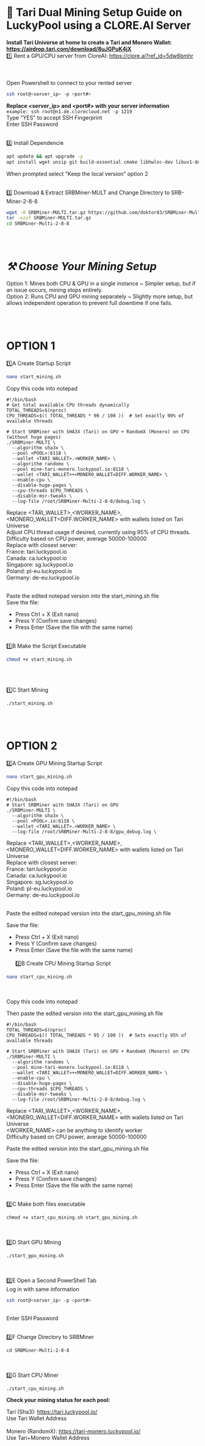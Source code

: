 # 🚀 Tari Dual Mining Setup Guide on LuckyPool using a CLORE.AI Server<br>

**Install Tari Universe at home to create a Tari and Monero Wallet: https://airdrop.tari.com/download/8uJGPuK4jX**
<br>
1️⃣ Rent a GPU/CPU server from CloreAI: https://clore.ai?ref_id=5dw6bmhr<br>
<br><br>

Open Powershell to connect to your rented server<br>
```bash
ssh root@<server_ip> -p <port#>
```
**Replace <server_ip> and <port#> with your server information**<br>
```example: ssh root@n1.de.clorecloud.net -p 1219```
<br>
Type "YES" to accept SSH Fingerprint
<br>
Enter SSH Password
<br><br>


2️⃣ Install Dependencie
```bash
apt update && apt upgrade -y
apt install wget unzip git build-essential cmake libhwloc-dev libuv1-dev libssl-dev -y
```
When prompted select "Keep the local version" option 2
<br><br>


3️⃣ Download & Extract SRBMiner-MULT and Change Directory to SRB-Miner-2-8-8
```bash
wget -O SRBMiner-MULTI.tar.gz https://github.com/doktor83/SRBMiner-Multi/releases/download/2.8.8/SRBMiner-Multi-2-8-8-Linux.tar.gz
tar -xzvf SRBMiner-MULTI.tar.gz
cd SRBMiner-Multi-2-8-8
```
<br><br>

 # ***⚒ Choose Your Mining Setup*** <br>

Option 1: Mines both CPU & GPU in a single instance ~ Simpler setup, but if an issue occurs, mining stops entirely.<br>
Option 2: Runs CPU and GPU mining separately ~ Slightly more setup, but allows independent operation to prevent full downtime if one fails.

<br><br>





# OPTION 1
1️⃣A   Create Startup Script
```bash
nano start_mining.sh
```
Copy this code into notepad
```
#!/bin/bash
# Get total available CPU threads dynamically
TOTAL_THREADS=$(nproc)
CPU_THREADS=$(( TOTAL_THREADS * 90 / 100 ))  # Set exactly 90% of available threads

# Start SRBMiner with SHA3X (Tari) on GPU + RandomX (Monero) on CPU (without huge pages)
./SRBMiner-MULTI \
  --algorithm sha3x \
  --pool <POOL>:6118 \
  --wallet <TARI_WALLET>.<WORKER_NAME> \
  --algorithm randomx \
  --pool mine-tari-monero.luckypool.io:8118 \
  --wallet <TARI_WALLET>+<MONERO_WALLET=DIFF.WORKER_NAME> \
  --enable-cpu \
  --disable-huge-pages \
  --cpu-threads $CPU_THREADS \
  --disable-msr-tweaks \
  --log-file /root/SRBMiner-Multi-2-8-8/debug.log \
 ```
Replace <TARI_WALLET>,<WORKER_NAME>, <MONERO_WALLET=DIFF.WORKER_NAME> with wallets listed on Tari Universe<br>
Adjust CPU thread usage if desired, currently using 95% of CPU threads.<br>
Difficulty <DIFF> based on CPU power, average 50000-100000<br> 
Replace <POOL> with closest server:<br>
France: 	  tari.luckypool.io<br>
Canada:    ca.luckypool.io<br>
Singapore: sg.luckypool.io  <br>
Poland:    pl-eu.luckypool.io<br>
Germany:   de-eu.luckypool.io<br><br>

Paste the edited notepad version into the start_mining.sh file<br>
Save the file:
- Press Ctrl + X (Exit nano)
- Press Y (Confirm save changes)
- Press Enter (Save the file with the same name)
<br><br>


1️⃣B Make the Script Executable
```bash
chmod +x start_mining.sh
```
<br><br>

1️⃣C Start Mining
```
./start_mining.sh
```

<br><br>

# OPTION 2
2️⃣A Create GPU Mining Startup Script
```bash
nano start_gpu_mining.sh
```
Copy this code into notepad 
```
#!/bin/bash
# Start SRBMiner with SHA3X (Tari) on GPU
./SRBMiner-MULTI \
  --algorithm sha3x \
  --pool <POOL>.io:6118 \
  --wallet <TARI_WALLET>.<WORKER_NAME> \
  --log-file /root/SRBMiner-Multi-2-8-8/gpu_debug.log \
 ```
Replace <TARI_WALLET>,<WORKER_NAME>, <MONERO_WALLET=DIFF.WORKER_NAME> with wallets listed on Tari Universe<br>
Replace <POOL> with closest server:<br>
France:    	tari.luckypool.io<br>
Canada:     ca.luckypool.io<br>
Singapore:  sg.luckypool.io  <br>
Poland:     pl-eu.luckypool.io<br>
Germany:    de-eu.luckypool.io<br><br>

Paste the edited notepad version into the start_gpu_mining.sh file

Save the file:
- Press Ctrl + X (Exit nano)
- Press Y (Confirm save changes)
- Press Enter (Save the file with the same name)
<br><br>
2️⃣B Create CPU Mining Startup Script
```bash
nano start_cpu_mining.sh
```
<br><br>
Copy this code into notepad 

Then paste the edited version into the start_gpu_mining.sh file
```
#!/bin/bash
TOTAL_THREADS=$(nproc)
CPU_THREADS=$(( TOTAL_THREADS * 95 / 100 ))  # Sets exactly 95% of available threads

# Start SRBMiner with SHA3X (Tari) on GPU + RandomX (Monero) on CPU
./SRBMiner-MULTI \
  --algorithm randomx \
  --pool mine-tari-monero.luckypool.io:8118 \
  --wallet <TARI_WALLET>+<MONERO_WALLET=DIFF.WORKER_NAME> \
  --enable-cpu \
  --disable-huge-pages \
  --cpu-threads $CPU_THREADS \
  --disable-msr-tweaks \
  --log-file /root/SRBMiner-Multi-2-8-8/debug.log \
 ```
Replace <TARI_WALLET>,<WORKER_NAME>, <MONERO_WALLET=DIFF.WORKER_NAME> with wallets listed on Tari Universe<br>
<WORKER_NAME> can be anything to identify worker<br>
Difficulty <DIFF> based on CPU power, average 50000-100000<br> 



Paste the edited version into the start_gpu_mining.sh file<br>

Save the file:
- Press Ctrl + X (Exit nano)
- Press Y (Confirm save changes)
- Press Enter (Save the file with the same name)
<br><br>

2️⃣C  Make both files executable
```
chmod +x start_cpu_mining.sh start_gpu_mining.sh
```
<br><br>
2️⃣D Start GPU Mining
```
./start_gpu_mining.sh
```
<br><br>
2️⃣E
Open a Second PowerShell Tab<br> 
Log in with same information
```bash
ssh root@<server_ip> -p <port#>
```
<br>
Enter SSH Password
<br><br>

2️⃣F
Change Directory to SRBMiner
```
cd SRBMiner-Multi-2-8-8
```
<br><br>
2️⃣G Start CPU Miner
```
./start_cpu_mining.sh
```


**Check your mining status for each pool:**
<br>

Tari (Sha3): https://tari.luckypool.io/<BR>
Use Tari Wallet Address
<BR><BR>
Monero (RandomX): https://tari-monero.luckypool.io/<BR>
Use Tari+Monero Wallet Address


